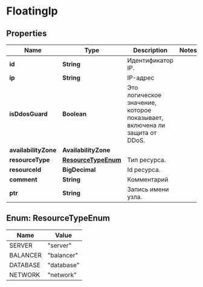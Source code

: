 

# FloatingIp


## Properties

| Name | Type | Description | Notes |
|------------ | ------------- | ------------- | -------------|
|**id** | **String** | Идентификатор IP. |  |
|**ip** | **String** | IP-адрес |  |
|**isDdosGuard** | **Boolean** | Это логическое значение, которое показывает, включена ли защита от DDoS. |  |
|**availabilityZone** | **AvailabilityZone** |  |  |
|**resourceType** | [**ResourceTypeEnum**](#ResourceTypeEnum) | Тип ресурса. |  |
|**resourceId** | **BigDecimal** | Id ресурса. |  |
|**comment** | **String** | Комментарий |  |
|**ptr** | **String** | Запись имени узла. |  |



## Enum: ResourceTypeEnum

| Name | Value |
|---- | -----|
| SERVER | &quot;server&quot; |
| BALANCER | &quot;balancer&quot; |
| DATABASE | &quot;database&quot; |
| NETWORK | &quot;network&quot; |



